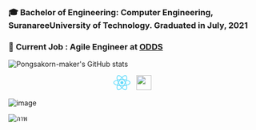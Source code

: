
### 🎓 Bachelor of Engineering: Computer Engineering, SuranareeUniversity of Technology. Graduated in July, 2021

### 💼 **Current Job :** Agile Engineer at [ODDS](https://www.odd-e.com/th/services/)  

![Pongsakorn-maker's GitHub stats](https://github-readme-stats.vercel.app/api?username=pongsakorn-maker&show_icons=true&theme=vue_dark)

<p align='center'>
<a href="https://reactjs.org/"><img height="30" src="data:image/svg+xml;base64,PHN2ZyB4bWxucz0iaHR0cDovL3d3dy53My5vcmcvMjAwMC9zdmciIHZpZXdCb3g9Ii0xMS41IC0xMC4yMzE3NCAyMyAyMC40NjM0OCI+CiAgPHRpdGxlPlJlYWN0IExvZ288L3RpdGxlPgogIDxjaXJjbGUgY3g9IjAiIGN5PSIwIiByPSIyLjA1IiBmaWxsPSIjNjFkYWZiIi8+CiAgPGcgc3Ryb2tlPSIjNjFkYWZiIiBzdHJva2Utd2lkdGg9IjEiIGZpbGw9Im5vbmUiPgogICAgPGVsbGlwc2Ugcng9IjExIiByeT0iNC4yIi8+CiAgICA8ZWxsaXBzZSByeD0iMTEiIHJ5PSI0LjIiIHRyYW5zZm9ybT0icm90YXRlKDYwKSIvPgogICAgPGVsbGlwc2Ugcng9IjExIiByeT0iNC4yIiB0cmFuc2Zvcm09InJvdGF0ZSgxMjApIi8+CiAgPC9nPgo8L3N2Zz4K"></a>&nbsp;&nbsp;
<a href="https://www.docker.com/"><img height="30" src="https://docs.docker.com/images/docker-docs-logo.svg"></a>&nbsp;&nbsp;
</p>

![image](https://user-images.githubusercontent.com/42669586/142851097-069eaddf-5e6c-4c6f-a983-8d03a757aa21.png)

![ภาพ](https://user-images.githubusercontent.com/42669586/122533089-5e690e80-d04b-11eb-9717-d464663df5c6.png)
